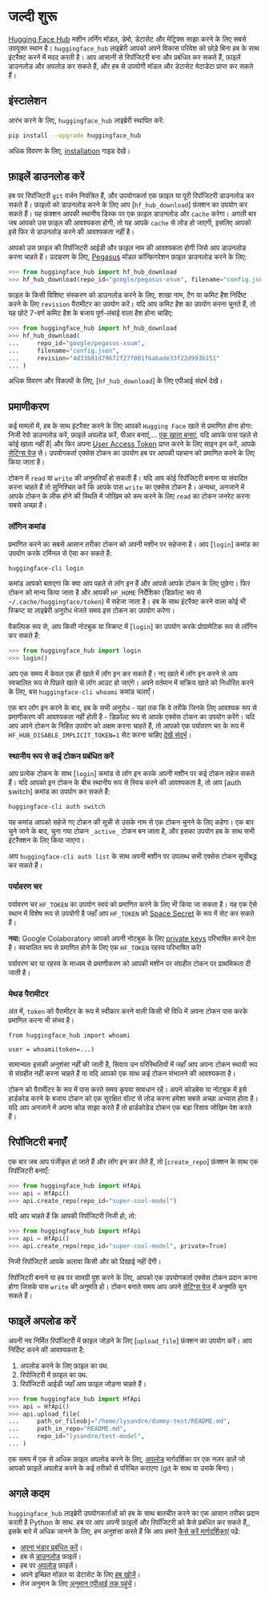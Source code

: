 <!--⚠️ Note that this file is in Markdown but contains specific syntax for our doc-builder (similar to MDX) that may not be
rendered properly in your Markdown viewer.
-->

# जल्दी शुरू

[Hugging Face Hub](https://huggingface.co/) मशीन लर्निंग मॉडल, डेमो, डेटासेट और मेट्रिक्स साझा करने के लिए सबसे उपयुक्त स्थान है।
`huggingface_hub` लाइब्रेरी आपको अपने विकास परिवेश को छोड़े बिना हब के साथ इंटरैक्ट करने में मदद करती है।
आप आसानी से रिपॉजिटरी बना और प्रबंधित कर सकते हैं, फ़ाइलें डाउनलोड और अपलोड कर सकते हैं, और हब से उपयोगी मॉडल और डेटासेट मेटाडेटा प्राप्त कर सकते हैं।

## इंस्टालेशन

आरंभ करने के लिए, `huggingface_hub` लाइब्रेरी स्थापित करें:

```bash
pip install --upgrade huggingface_hub
```

अधिक विवरण के लिए, [installation](इंस्टॉलेशन) गाइड देखें।

## फ़ाइलें डाउनलोड करें

हब पर रिपॉजिटरी `git` वर्जन नियंत्रित हैं, और उपयोगकर्ता एक फ़ाइल या पूरी रिपॉजिटरी डाउनलोड कर सकते हैं।
फ़ाइलों को डाउनलोड करने के लिए आप [`hf_hub_download`] फ़ंक्शन का उपयोग कर सकते हैं।
यह फ़ंक्शन आपकी स्थानीय डिस्क पर एक फ़ाइल डाउनलोड और `cache` करेगा। अगली बार जब आपको उस फ़ाइल की आवश्यकता होगी,
तो यह आपके `cache` से लोड हो जाएगी, इसलिए आपको इसे फिर से डाउनलोड करने की आवश्यकता नहीं है।

आपको उस फ़ाइल की रिपॉजिटरी आईडी और फ़ाइल नाम की आवश्यकता होगी जिसे आप डाउनलोड करना चाहते हैं।
उदाहरण के लिए, [Pegasus](https://huggingface.co/google/pegasus-xsum) मॉडल कॉन्फ़िगरेशन फ़ाइल डाउनलोड करने के लिए:

```py
>>> from huggingface_hub import hf_hub_download
>>> hf_hub_download(repo_id="google/pegasus-xsum", filename="config.json")
```

फ़ाइल के किसी विशिष्ट संस्करण को डाउनलोड करने के लिए, शाखा नाम, टैग या कमिट हैश निर्दिष्ट करने के लिए `revision` पैरामीटर का उपयोग करें।
यदि आप कमिट हैश का उपयोग करना चुनते हैं, तो यह छोटे 7-वर्ण कमिट हैश के बजाय पूर्ण-लंबाई वाला हैश होना चाहिए:

```py
>>> from huggingface_hub import hf_hub_download
>>> hf_hub_download(
...     repo_id="google/pegasus-xsum",
...     filename="config.json",
...     revision="4d33b01d79672f27f001f6abade33f22d993b151"
... )
```

अधिक विवरण और विकल्पों के लिए, [`hf_hub_download`] के लिए एपीआई संदर्भ देखें।

## प्रमाणीकरण

कई मामलों में, हब के साथ इंटरैक्ट करने के लिए आपको `Hugging Face` खाते से प्रमाणित होना होगा:
निजी रेपो डाउनलोड करें, फ़ाइलें अपलोड करें, पीआर बनाएं,...
[एक खाता बनाएं](https://huggingface.co/join), यदि आपके पास पहले से कोई खाता नहीं है| और फिर अपना [User Access Token](https://huggingface.co/docs/hub/security-tokens) प्राप्त करने के लिए साइन इन करें, आपके [सेटिंग्स पेज](https://huggingface.co/settings/tokens) से। उपयोगकर्ता एक्सेस टोकन का उपयोग हब पर आपकी पहचान को प्रमाणित करने के लिए किया जाता है।

<Tip>

टोकन में `read` या `write` की अनुमतियाँ हो सकती हैं। यदि आप कोई रिपॉजिटरी बनाना या संपादित करना चाहते हैं तो सुनिश्चित करें कि आपके पास `write` का एक्सेस टोकन है। अन्यथा, अनजाने में आपके टोकन के लीक होने की स्थिति में जोखिम को कम करने के लिए `read` का टोकन जनरेट करना सबसे अच्छा है।

</Tip>

### लॉगिन कमांड

प्रमाणित करने का सबसे आसान तरीका टोकन को अपनी मशीन पर सहेजना है।
आप [`login`] कमांड का उपयोग करके टर्मिनल से ऐसा कर सकते हैं:

```bash
huggingface-cli login
```

कमांड आपको बताएगा कि क्या आप पहले से लॉग इन हैं और आपसे आपके टोकन के लिए पूछेगा। फिर टोकन को मान्य किया जाता है और आपकी `HF_HOME` निर्देशिका (डिफ़ॉल्ट रूप से `~/.cache/huggingface/token`) में सहेजा जाता है। 
हब के साथ इंटरैक्ट करने वाला कोई भी स्क्रिप्ट या लाइब्रेरी अनुरोध भेजते समय इस टोकन का उपयोग करेगा।

वैकल्पिक रूप से, आप किसी नोटबुक या स्क्रिप्ट में [`login`] का उपयोग करके प्रोग्रामेटिक रूप से लॉगिन कर सकते हैं:

```py
>>> from huggingface_hub import login
>>> login()
```

आप एक समय में केवल एक ही खाते में लॉग इन कर सकते हैं। नए खाते में लॉग इन करने से आप स्वचालित रूप से पिछले खाते से लॉग आउट हो जाएंगे।
अपने वर्तमान में सक्रिय खाते को निर्धारित करने के लिए, बस `huggingface-cli whoami` कमांड चलाएँ।

<Tip warning={true}>

एक बार लॉग इन करने के बाद, हब के सभी अनुरोध - यहां तक ​​कि वे तरीके जिनके लिए आवश्यक रूप से प्रमाणीकरण की आवश्यकता नहीं होती है - डिफ़ॉल्ट रूप से आपके एक्सेस टोकन का उपयोग करेंगे। यदि आप अपने टोकन के निहित उपयोग को अक्षम करना चाहते हैं, तो आपको एक पर्यावरण चर के रूप में `HF_HUB_DISABLE_IMPLICIT_TOKEN=1` सेट करना चाहिए [देखें संदर्भ](../package_reference/environment_variables#hfhubdisableimplicittoken)।

</Tip>

### स्थानीय रूप से कई टोकन प्रबंधित करें

आप प्रत्येक टोकन के साथ [`login`] कमांड से लॉग इन करके अपनी मशीन पर कई टोकन सहेज सकते हैं। यदि आपको इन टोकन के बीच स्थानीय रूप से स्विच करने की आवश्यकता है, तो आप [auth switch] कमांड का उपयोग कर सकते हैं:

```bash
huggingface-cli auth switch
```

यह कमांड आपको सहेजे गए टोकन की सूची से उसके नाम से एक टोकन चुनने के लिए कहेगा। एक बार चुने जाने के बाद, चुना गया टोकन `_active_` टोकन बन जाता है, और इसका उपयोग हब के साथ सभी इंटरैक्शन के लिए किया जाएगा।

आप `huggingface-cli auth list` के साथ अपनी मशीन पर उपलब्ध सभी एक्सेस टोकन सूचीबद्ध कर सकते हैं।

### पर्यावरण चर

पर्यावरण चर `HF_TOKEN` का उपयोग स्वयं को प्रमाणित करने के लिए भी किया जा सकता है। यह एक ऐसे स्थान में विशेष रूप से उपयोगी है जहाँ आप `HF_TOKEN` को [Space Secret](https://huggingface.co/docs/hub/spaces-overview#managing-secrets) के रूप में सेट कर सकते हैं।

<Tip>

**नया:** Google Colaboratory आपको अपनी नोटबुक के लिए [private keys](https://twitter.com/GoogleColab/status/1719798406195867814) परिभाषित करने देता है। स्वचालित रूप से प्रमाणित होने के लिए एक `HF_TOKEN` रहस्य परिभाषित करें!

</Tip>

पर्यावरण चर या रहस्य के माध्यम से प्रमाणीकरण को आपकी मशीन पर संग्रहीत टोकन पर प्राथमिकता दी जाती है।

### मेथड पैरामीटर

अंत में, `token` को पैरामीटर के रूप में स्वीकार करने वाली किसी भी विधि में अपना टोकन पास करके प्रमाणित करना भी संभव है।

```
from huggingface_hub import whoami

user = whoami(token=...)
```
सामान्यतः इसकी अनुशंसा नहीं की जाती है, सिवाय उन परिस्थितियों में जहाँ आप अपना टोकन स्थायी रूप से संग्रहीत नहीं करना चाहते हैं या यदि आपको एक साथ कई टोकन संभालने की आवश्यकता है।

<Tip warning={true}>

टोकन को पैरामीटर के रूप में पास करते समय कृपया सावधान रहें। अपने कोडबेस या नोटबुक में इसे हार्डकोड करने के बजाय टोकन को एक सुरक्षित वॉल्ट से लोड करना हमेशा सबसे अच्छा अभ्यास होता है। यदि आप अनजाने में अपना कोड साझा करते हैं तो हार्डकोडेड टोकन एक बड़ा रिसाव जोखिम पेश करते हैं।

</Tip>

## रिपॉजिटरी बनाएँ

एक बार जब आप पंजीकृत हो जाते हैं और लॉग इन कर लेते हैं, तो [`create_repo`]
फ़ंक्शन के साथ एक रिपॉजिटरी बनाएँ:

```py
>>> from huggingface_hub import HfApi
>>> api = HfApi()
>>> api.create_repo(repo_id="super-cool-model")
```

यदि आप चाहते हैं कि आपकी रिपॉजिटरी निजी हो, तो:

```py
>>> from huggingface_hub import HfApi
>>> api = HfApi()
>>> api.create_repo(repo_id="super-cool-model", private=True)
```

निजी रिपॉजिटरी आपके अलावा किसी और को दिखाई नहीं देंगी।

<Tip>

रिपॉजिटरी बनाने या हब पर सामग्री पुश करने के लिए, आपको एक उपयोगकर्ता एक्सेस
टोकन प्रदान करना होगा जिसके पास `write` की अनुमति हो।
टोकन बनाते समय आप अपने [सेटिंग्स पेज](https://huggingface.co/settings/tokens) में अनुमति चुन सकते हैं।

</Tip>

## फाइलें अपलोड करें

अपनी नव निर्मित रिपॉजिटरी में फ़ाइल जोड़ने के लिए [`upload_file`] फ़ंक्शन का उपयोग करें। आप
निर्दिष्ट करने की आवश्यकता है:

1. अपलोड करने के लिए फ़ाइल का पथ.
2. रिपोजिटरी में फ़ाइल का पथ.
3. रिपॉजिटरी आईडी जहाँ आप फ़ाइल जोड़ना चाहते हैं।

```py
>>> from huggingface_hub import HfApi
>>> api = HfApi()
>>> api.upload_file(
...     path_or_fileobj="/home/lysandre/dummy-test/README.md",
...     path_in_repo="README.md",
...     repo_id="lysandre/test-model",
... )
```

एक समय में एक से अधिक फ़ाइल अपलोड करने के लिए, [अपलोड](./guides/upload) मार्गदर्शिका पर एक नज़र डालें
जो आपको फ़ाइलें अपलोड करने के कई तरीकों से परिचित कराएगा (git के साथ या उसके बिना)।

## अगले कदम

`huggingface_hub` लाइब्रेरी उपयोगकर्ताओं को हब के साथ बातचीत करने का एक आसान तरीका प्रदान करती है
Python के साथ. हब पर आप अपनी फ़ाइलों और रिपॉजिटरी को कैसे प्रबंधित कर सकते हैं,,
इसके बारे में अधिक जानने के लिए, हम अनुशंसा करते हैं कि आप हमारे [कैसे करें मार्गदर्शिकाएं](./guides/अवलोकन) पढ़ें:

- [अपना भंडार प्रबंधित करें](./guides/repository)।
- हब से [डाउनलोड](./guides/download) फ़ाइलें।
- हब पर [अपलोड](./guides/upload) फ़ाइलें।
- अपने इच्छित मॉडल या डेटासेट के लिए [हब खोजें](./guides/search)।
- तेज अनुमान के लिए [अनुमान एपीआई तक पहुंचें](./guides/अनुमान)।
